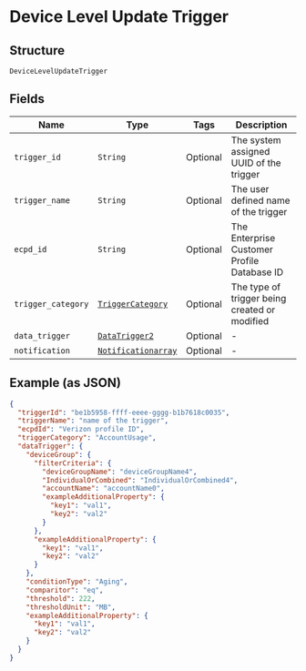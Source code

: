 
# Device Level Update Trigger

## Structure

`DeviceLevelUpdateTrigger`

## Fields

| Name | Type | Tags | Description |
|  --- | --- | --- | --- |
| `trigger_id` | `String` | Optional | The system assigned UUID of the trigger |
| `trigger_name` | `String` | Optional | The user defined name of the trigger |
| `ecpd_id` | `String` | Optional | The Enterprise Customer Profile Database ID |
| `trigger_category` | [`TriggerCategory`](../../doc/models/trigger-category.md) | Optional | The type of trigger being created or modified |
| `data_trigger` | [`DataTrigger2`](../../doc/models/data-trigger-2.md) | Optional | - |
| `notification` | [`Notificationarray`](../../doc/models/notificationarray.md) | Optional | - |

## Example (as JSON)

```json
{
  "triggerId": "be1b5958-ffff-eeee-gggg-b1b7618c0035",
  "triggerName": "name of the trigger",
  "ecpdId": "Verizon profile ID",
  "triggerCategory": "AccountUsage",
  "dataTrigger": {
    "deviceGroup": {
      "filterCriteria": {
        "deviceGroupName": "deviceGroupName4",
        "IndividualOrCombined": "IndividualOrCombined4",
        "accountName": "accountName0",
        "exampleAdditionalProperty": {
          "key1": "val1",
          "key2": "val2"
        }
      },
      "exampleAdditionalProperty": {
        "key1": "val1",
        "key2": "val2"
      }
    },
    "conditionType": "Aging",
    "comparitor": "eq",
    "threshold": 222,
    "thresholdUnit": "MB",
    "exampleAdditionalProperty": {
      "key1": "val1",
      "key2": "val2"
    }
  }
}
```

